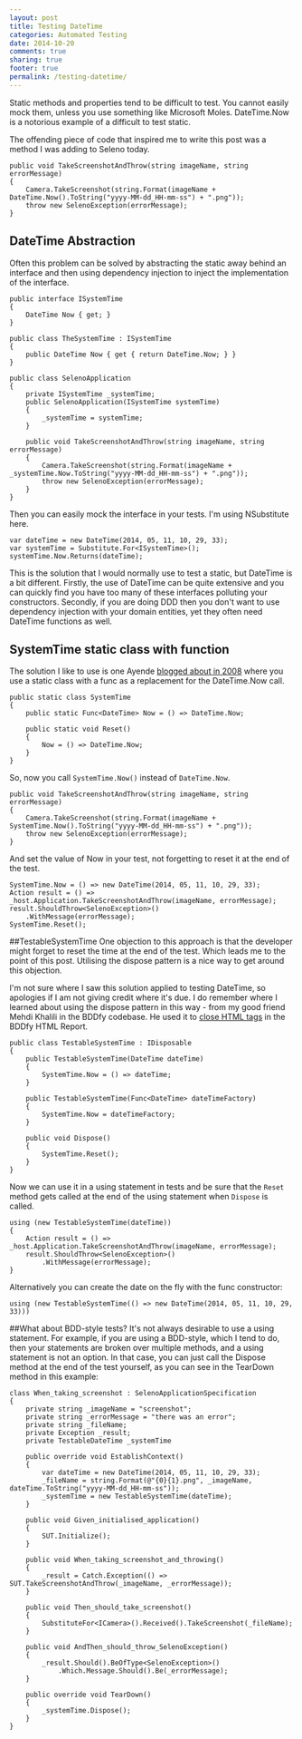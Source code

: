 ```yaml
---
layout: post
title: Testing DateTime
categories: Automated Testing
date: 2014-10-20
comments: true
sharing: true
footer: true
permalink: /testing-datetime/
---
```


Static methods and properties tend to be difficult to test. You cannot easily mock them, unless you use something like Microsoft Moles. DateTime.Now is a notorious example of a difficult to test static. 
<!--excerpt-->

The offending piece of code that inspired me to write this post was a method I was adding to Seleno today. 

	public void TakeScreenshotAndThrow(string imageName, string errorMessage)
	{
	    Camera.TakeScreenshot(string.Format(imageName + DateTime.Now().ToString("yyyy-MM-dd_HH-mm-ss") + ".png"));
	    throw new SelenoException(errorMessage);
	}

## DateTime Abstraction
Often  this problem can be solved by abstracting the static away behind an interface and then using dependency injection to inject the implementation of the interface. 

    public interface ISystemTime
    {
        DateTime Now { get; }
    }

    public class TheSystemTime : ISystemTime
    {
        public DateTime Now { get { return DateTime.Now; } }
    }

	public class SelenoApplication
	{
		private ISystemTime _systemTime;
        public SelenoApplication(ISystemTime systemTime)
        {
            _systemTime = systemTime;
        }

        public void TakeScreenshotAndThrow(string imageName, string errorMessage)
        {
            Camera.TakeScreenshot(string.Format(imageName + _systemTime.Now.ToString("yyyy-MM-dd_HH-mm-ss") + ".png"));
            throw new SelenoException(errorMessage);
        }
    }

Then you can easily mock the interface in your tests. I'm using NSubstitute here.

    var dateTime = new DateTime(2014, 05, 11, 10, 29, 33);
    var systemTime = Substitute.For<ISystemTime>();
    systemTime.Now.Returns(dateTime);

This is the solution that I would normally use to test a static, but DateTime is a bit different. Firstly, the use of DateTime can be quite extensive and you can quickly find you have too many of these interfaces polluting your constructors. Secondly, if you are doing DDD then you don't want to use dependency injection with your domain entities, yet they often need DateTime functions as well. 

## SystemTime static class with function
The solution I like to use is one Ayende [blogged about in 2008](http://ayende.com/blog/3408/dealing-with-time-in-tests) where you use a static class with a func as a replacement for the DateTime.Now call.

    public static class SystemTime
    {
        public static Func<DateTime> Now = () => DateTime.Now;

        public static void Reset()
        {
            Now = () => DateTime.Now;
        }
    }

So, now you call `SystemTime.Now()` instead of `DateTime.Now`.

    public void TakeScreenshotAndThrow(string imageName, string errorMessage)
    {
        Camera.TakeScreenshot(string.Format(imageName + SystemTime.Now().ToString("yyyy-MM-dd_HH-mm-ss") + ".png"));
        throw new SelenoException(errorMessage);
    }

And set the value of Now in your test, not forgetting to reset it at the end of the test.

    SystemTime.Now = () => new DateTime(2014, 05, 11, 10, 29, 33);
    Action result = () => _host.Application.TakeScreenshotAndThrow(imageName, errorMessage);
    result.ShouldThrow<SelenoException>()
        .WithMessage(errorMessage);
	SystemTime.Reset();

##TestableSystemTime
One objection to this approach is that the developer might forget to reset the time at the end of the test. Which leads me to the point of this post. Utilising the dispose pattern is a nice way to get around this objection.

I'm not sure where I saw this solution applied to testing DateTime, so apologies if I am not giving credit where it's due. I do remember where I learned about using the dispose pattern in this way - from my good friend Mehdi Khalili in the BDDfy codebase. He used it to [close HTML tags](https://github.com/TestStack/TestStack.BDDfy/blob/master/TestStack.BDDfy/Reporters/Html/HtmlReportTag.cs) in the BDDfy HTML Report.

	public class TestableSystemTime : IDisposable
    {
        public TestableSystemTime(DateTime dateTime)
        {
            SystemTime.Now = () => dateTime;
        }

        public TestableSystemTime(Func<DateTime> dateTimeFactory)
        {
            SystemTime.Now = dateTimeFactory;
        }

        public void Dispose()
        {
            SystemTime.Reset();
        }
    }

Now we can use it in a using statement in tests and be sure that the `Reset` method gets called at the end of the using statement when `Dispose` is called.

    using (new TestableSystemTime(dateTime))
    {
        Action result = () => _host.Application.TakeScreenshotAndThrow(imageName, errorMessage);
        result.ShouldThrow<SelenoException>()
            .WithMessage(errorMessage);
    }

Alternatively you can create the date on the fly with the func constructor:

	using (new TestableSystemTime(() => new DateTime(2014, 05, 11, 10, 29, 33)))

##What about BDD-style tests?
It's not always desirable to use a using statement. For example, if you are using a BDD-style, which I tend to do, then your statements are broken over multiple methods, and a using statement is not an option. In that case, you can just call the Dispose method at the end of the test yourself, as you can see in the TearDown method in this example:

    class When_taking_screenshot : SelenoApplicationSpecification
    {
        private string _imageName = "screenshot";
        private string _errorMessage = "there was an error";
        private string _fileName;
        private Exception _result;
		private TestableDateTime _systemTime

        public override void EstablishContext()
        {
            var dateTime = new DateTime(2014, 05, 11, 10, 29, 33);
            _fileName = string.Format(@"{0}{1}.png", _imageName, dateTime.ToString("yyyy-MM-dd_HH-mm-ss"));
            _systemTime = new TestableSystemTime(dateTime);
        }

        public void Given_initialised_application()
        {
            SUT.Initialize();
        }

        public void When_taking_screenshot_and_throwing()
        {
            _result = Catch.Exception(() => SUT.TakeScreenshotAndThrow(_imageName, _errorMessage));
        }

        public void Then_should_take_screenshot()
        {
            SubstituteFor<ICamera>().Received().TakeScreenshot(_fileName);
        }

        public void AndThen_should_throw_SelenoException()
        {
            _result.Should().BeOfType<SelenoException>()
                .Which.Message.Should().Be(_errorMessage);
        }

        public override void TearDown()
        {
            _systemTime.Dispose();
        }
    }
